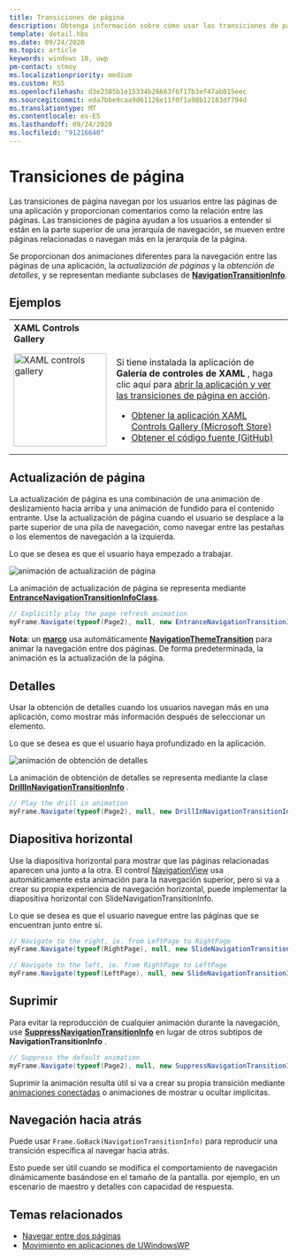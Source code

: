 ```yaml
---
title: Transiciones de página
description: Obtenga información sobre cómo usar las transiciones de páginas de Plataforma universal de Windows (UWP) para proporcionar a los usuarios información sobre la relación entre las páginas de la aplicación.
template: detail.hbs
ms.date: 09/24/2020
ms.topic: article
keywords: windows 10, uwp
pm-contact: stmoy
ms.localizationpriority: medium
ms.custom: RS5
ms.openlocfilehash: d3e2385b1e15334b26663f6f17b3ef47ab015eec
ms.sourcegitcommit: eda7bbe9caa9d61126e11f0f1a98b12183df794d
ms.translationtype: MT
ms.contentlocale: es-ES
ms.lasthandoff: 09/24/2020
ms.locfileid: "91216640"
---
```

# <a name="page-transitions"></a>Transiciones de página

Las transiciones de página navegan por los usuarios entre las páginas de una aplicación y proporcionan comentarios como la relación entre las páginas. Las transiciones de página ayudan a los usuarios a entender si están en la parte superior de una jerarquía de navegación, se mueven entre páginas relacionadas o navegan más en la jerarquía de la página.

Se proporcionan dos animaciones diferentes para la navegación entre las páginas de una aplicación, la *actualización de páginas* y la *obtención de detalles*, y se representan mediante subclases de [**NavigationTransitionInfo**](/uwp/api/windows.ui.xaml.media.animation.navigationtransitioninfo).

## <a name="examples"></a>Ejemplos

<table>
<th align="left">XAML Controls Gallery<th>
<tr>
<td><img src="images/xaml-controls-gallery-app-icon.png" alt="XAML controls gallery" width="168"></img></td>
<td>
    <p>Si tiene instalada la aplicación de <strong style="font-weight: semi-bold">Galería de controles de XAML</strong> , haga clic aquí para <a href="xamlcontrolsgallery:/item/PageTransition">abrir la aplicación y ver las transiciones de página en acción</a>.</p>
    <ul>
    <li><a href="https://www.microsoft.com/store/productId/9MSVH128X2ZT">Obtener la aplicación XAML Controls Gallery (Microsoft Store)</a></li>
    <li><a href="https://github.com/Microsoft/Xaml-Controls-Gallery">Obtener el código fuente (GitHub)</a></li>
    </ul>
</td>
</tr>
</table>

## <a name="page-refresh"></a>Actualización de página

La actualización de página es una combinación de una animación de deslizamiento hacia arriba y una animación de fundido para el contenido entrante. Use la actualización de página cuando el usuario se desplace a la parte superior de una pila de navegación, como navegar entre las pestañas o los elementos de navegación a la izquierda.

Lo que se desea es que el usuario haya empezado a trabajar.

![animación de actualización de página](images/page-refresh.gif)

La animación de actualización de página se representa mediante [**EntranceNavigationTransitionInfoClass**](/uwp/api/windows.ui.xaml.media.animation.entrancenavigationtransitioninfo).

```csharp
// Explicitly play the page refresh animation
myFrame.Navigate(typeof(Page2), null, new EntranceNavigationTransitionInfo());

```

**Nota**: un [**marco**](/uwp/api/windows.ui.xaml.controls.frame) usa automáticamente [**NavigationThemeTransition**](/uwp/api/windows.ui.xaml.media.animation.navigationthemetransition) para animar la navegación entre dos páginas. De forma predeterminada, la animación es la actualización de la página.

## <a name="drill"></a>Detalles

Usar la obtención de detalles cuando los usuarios navegan más en una aplicación, como mostrar más información después de seleccionar un elemento.

Lo que se desea es que el usuario haya profundizado en la aplicación.

![animación de obtención de detalles](images/drill.gif)

La animación de obtención de detalles se representa mediante la clase [**DrillInNavigationTransitionInfo**](/uwp/api/windows.ui.xaml.media.animation.drillinnavigationtransitioninfo) .

```csharp
// Play the drill in animation
myFrame.Navigate(typeof(Page2), null, new DrillInNavigationTransitionInfo());
```

## <a name="horizontal-slide"></a>Diapositiva horizontal

Use la diapositiva horizontal para mostrar que las páginas relacionadas aparecen una junto a la otra. El control [NavigationView](../controls-and-patterns/navigationview.md) usa automáticamente esta animación para la navegación superior, pero si va a crear su propia experiencia de navegación horizontal, puede implementar la diapositiva horizontal con SlideNavigationTransitionInfo.

Lo que se desea es que el usuario navegue entre las páginas que se encuentran junto entre sí. 

```csharp
// Navigate to the right, ie. from LeftPage to RightPage
myFrame.Navigate(typeof(RightPage), null, new SlideNavigationTransitionInfo() { Effect = SlideNavigationTransitionEffect.FromRight } );

// Navigate to the left, ie. from RightPage to LeftPage
myFrame.Navigate(typeof(LeftPage), null, new SlideNavigationTransitionInfo() { Effect = SlideNavigationTransitionEffect.FromLeft } );
```

## <a name="suppress"></a>Suprimir

Para evitar la reproducción de cualquier animación durante la navegación, use [**SuppressNavigationTransitionInfo**](/uwp/api/windows.ui.xaml.media.animation.suppressnavigationtransitioninfo) en lugar de otros subtipos de **NavigationTransitionInfo** .

```csharp
// Suppress the default animation
myFrame.Navigate(typeof(Page2), null, new SuppressNavigationTransitionInfo());
```

Suprimir la animación resulta útil si va a crear su propia transición mediante [animaciones conectadas](connected-animation.md) o animaciones de mostrar u ocultar implícitas.

## <a name="backwards-navigation"></a>Navegación hacia atrás

Puede usar `Frame.GoBack(NavigationTransitionInfo)` para reproducir una transición específica al navegar hacia atrás.

Esto puede ser útil cuando se modifica el comportamiento de navegación dinámicamente basándose en el tamaño de la pantalla. por ejemplo, en un escenario de maestro y detalles con capacidad de respuesta.

## <a name="related-topics"></a>Temas relacionados

- [Navegar entre dos páginas](../basics/navigate-between-two-pages.md)
- [Movimiento en aplicaciones de UWindowsWP](index.md)
